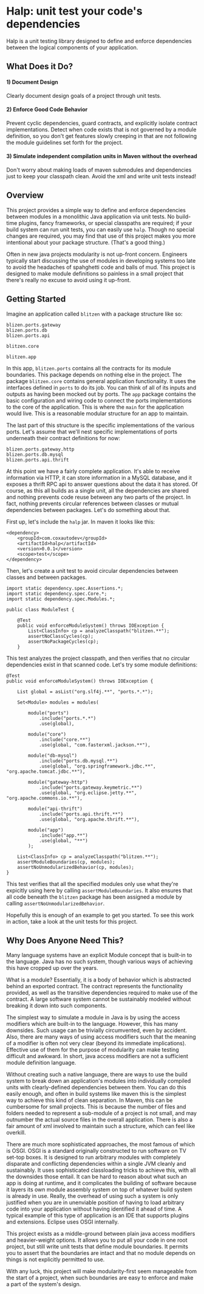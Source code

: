 Halp: unit test your code's dependencies
========================================

Halp is a unit testing library designed to define and enforce dependencies
between the logical components of your application. 

What Does it Do?
----------------

#### 1) Document Design

Clearly document design goals of a project through unit tests.

#### 2) Enforce Good Code Behavior

Prevent cyclic dependencies, guard contracts, and explicitly isolate contract
implementations. Detect when code exists that is not governed by a module
definition, so you don't get features slowly creeping in that are not following
the module guidelines set forth for the project.

#### 3) Simulate independent compilation units in Maven without the overhead

Don't worry about making loads of maven submodules and dependencies just to
keep your classpath clean. Avoid the xml and write unit tests instead!

Overview
--------

This project provides a simple way to define and enforce dependencies between
modules in a monolithic Java application via unit tests.  No build-time
plugins, fancy frameworks, or special classpaths are required; if your build
system can run unit tests, you can easily use `halp`. Though no
special changes are required, you may find that use of this project makes you
more intentional about your package structure. (That's a good thing.)

Often in new java projects modularity is not up-front concern. Engineers
typically start discussing the use of modules in developing systems too
late to avoid the headaches of spahghetti code and balls of mud. This
project is designed to make module definitions so painless in a small
project that there's really no excuse to avoid using it up-front.

Getting Started
---------------

Imagine an application called `blitzen` with a package structure like so:

```
blizen.ports.gateway
blizen.ports.db
blizen.ports.api

blitzen.core

blitzen.app
```

In this app, `blitzen.ports` contains all the contracts for its module
boundaries. This package depends on nothing else in the project.  The package
`blitzen.core` contains general application functionality. It uses the
interfaces defined in `ports` to do its job. You can think of all of its inputs
and outputs as having been mocked out by ports. The `app` package contains the
basic configuration and wiring code to connect the ports implementations to the
core of the application. This is where the `main` for the application would
live.  This is a reasonable modular structure for an app to maintain.

The last part of this structure is the specific implementations of the various
ports. Let's assume that we'll nest specific implementations of ports underneath
their contract definitions for now:

```
blizen.ports.gateway.http
blizen.ports.db.mysql
blizen.ports.api.thrift
```

At this point we have a fairly complete application. It's able to receive
information via HTTP, it can store information in a MySQL database, and it
exposes a thrift RPC api to answer questions about the data it has stored. Of
course, as this all builds as a single unit, all the dependencies are shared
and nothing prevents code reuse between any two parts of the project. In fact,
nothing prevents circular references between classes or mutual dependencies
between packages. Let's do something about that.

First up, let's include the `halp` jar. In maven it looks like this:

```
<dependency>
    <groupId>com.coxautodev</groupId>
    <artifactId>halp</artifactId>
    <version>0.0.1</version>
    <scope>test</scope>
</dependency>
```

Then, let's create a unit test to avoid circular dependencies between classes
and between packages.

```
import static dependency.spec.Assertions.*;
import static dependency.spec.Core.*;
import static dependency.spec.Modules.*;

public class ModuleTest {

    @Test
    public void enforceModuleSystem() throws IOException {
        List<ClassInfo> cp = analyzeClasspath("blitzen.**");
        assertNoClassCycles(cp);
        assertNoPackageCycles(cp);
    }
```

This test analyzes the project classpath, and then verifies that no circular
dependencies exist in that scanned code. Let's try some module definitions:

```
@Test
public void enforceModuleSystem() throws IOException {

    List global = asList("org.slf4j.**", "ports.*.*");

    Set<Module> modules = modules(

        module("ports")
            .include("ports.*.*")
            .use(global),

        module("core")
            .include("core.**")
            .use(global, "com.fasterxml.jackson.**"),

        module("db-mysql")
            .include("ports.db.mysql.**")
            .use(global, "org.springframework.jdbc.**", "org.apache.tomcat.jdbc.**"),

        module("gateway-http")
            .include("ports.gateway.keymetric.**")
            .use(global, "org.eclipse.jetty.**", "org.apache.commons.io.**"),

        module("api-thrift")
            .include("ports.api.thrift.**")
            .use(global, "org.apache.thrift.**"),

        module("app")
            .include("app.**")
            .use(global, "**")
        );

    List<ClassInfo> cp = analyzeClasspath("blitzen.**");
    assertModuleBoundaries(cp, modules);
    assertNoUnmodularizedBehavior(cp, modules);
}
```

This test verifies that all the specified modules only use what they're
expicitly using here by calling `assertModuleBoundaries`. It also ensures that
all code beneath the `blitzen` package has been assigned a module by calling
`assertNoUnmodularizedBehavior`.

Hopefully this is enough of an example to get you started. To see this work
in action, take a look at the unit tests for this project.


Why Does Anyone Need This?
--------------------------

Many language systems have an explicit Module concept that is built-in to the
language.  Java has no such system, though various ways of achieving this have
cropped up over the years.  

What is a module? Essentially, it is a body of behavior which is abstracted
behind an exported contract. The contract represents the functionality
provided, as well as the transitive dependencies required to make use of the
contract. A large software system cannot be sustainably modeled without
breaking it down into such components.

The simplest way to simulate a module in Java is by using the access modifiers
which are built-in to the language. However, this has many downsides. Such
usage can be trivially circumvented, even by accident. Also, there are many
ways of using access modifiers such that the meaning of a modifier is often not
very clear (beyond its immediate implications). Effective use of them for
the purpose of modularity can make testing difficult and awkward.  In short,
java access modifiers are not a sufficient module definition language.

Without creating such a native language, there are ways to use the build system
to break down an application's modules into individually compiled units with
clearly-defined dependencies between them. You can do this easily enough, and
often in build systems like maven this is the simplest way to achieve this kind
of clean separation. In Maven, this can be cumbersome for small projects. This
is because the number of files and folders needed to represent a sub-module of
a project is not small, and may outnumber the actual source files in the
overall application. There is also a fair amount of xml involved to maintain
such a structure, which can feel like overkill.

There are much more sophisticated approaches, the most famous of which is OSGI.
OSGI is a standard originally constructed to run software on TV set-top boxes.
It is designed to run arbitrary modules with completely disparate and conflicting
dependencies within a single JVM cleanly and sustainably. It uses sophisticated
classloading tricks to achieve this, with all the downsides those entail. It can
be hard to reason about what such an app is doing at runtime, and it complicates
the building of software because it layers its own module assembly system on top
of whatever build system is already in use. Really, the overhead of using such
a system is only justified when you are in unenviable position of having to load
arbitrary code into your application without having identified it ahead of time.
A typical example of this type of application is an IDE that supports plugins and 
extensions. Eclipse uses OSGI internally.

This project exists as a middle-ground between plain java access modifiers and
heavier-weight options. It allows you to put all your code in one root project,
but still write unit tests that define module boundaries. It permits you to
assert that the boundaries are intact and that no module depends on things is
not explicitly permitted to use.

With any luck, this project will make modularity-first seem manageable from
the start of a project, when such boundaries are easy to enforce and make a
part of the system's design.
